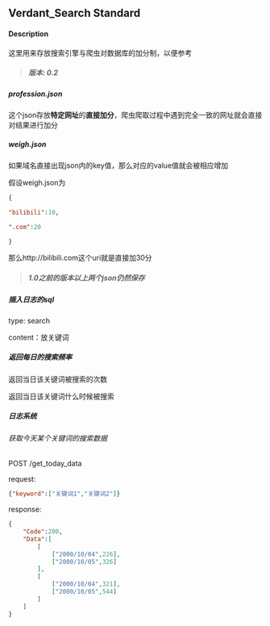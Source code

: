 ## Verdant_Search Standard

#### Description

这里用来存放搜索引擎与爬虫对数据库的加分制，以便参考

> ##### 版本: 0.2

##### profession.json

这个json存放**特定网址**的**直接加分**，爬虫爬取过程中遇到完全一致的网址就会直接对结果进行加分

##### weigh.json

如果域名直接出现json内的key值，那么对应的value值就会被相应增加



假设weigh.json为

```json
{

"bilibili":10,

".com":20

}
```

那么http://bilibili.com这个uri就是直接加30分



> ##### 1.0之前的版本以上两个json仍然保存

##### 插入日志的sql

type: search

content：放关键词



##### 返回每日的搜索频率

返回当日该关键词被搜索的次数

返回当日该关键词什么时候被搜索



##### 日志系统

###### 获取今天某个关键词的搜索数据

POST /get_today_data 

request:
```json
{"keyword":["关键词1","关键词2"]}
```

response:
```json
{
    "Code":200,
    "Data":[
        [
            ["2000/10/04",226],
            ["2000/10/05",326]
        ],
        [
            ["2000/10/04",321],
            ["2000/10/05",544]
        ]
    ]
}
```
